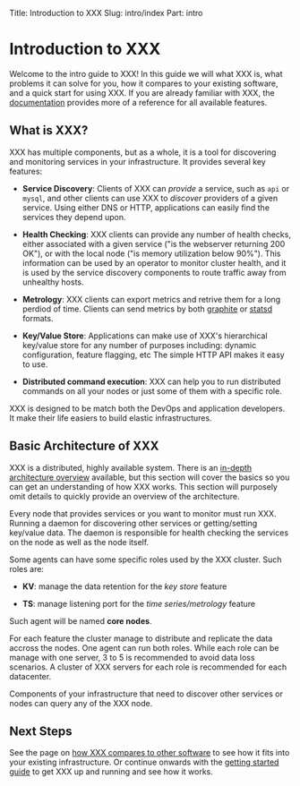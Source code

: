 Title: Introduction to XXX
Slug: intro/index
Part: intro

# Introduction to XXX

Welcome to the intro guide to XXX! In this guide we will what XXX is, what problems it can solve for you, how it compares to your existing software, and a quick start for using XXX. If you are already familiar with XXX, the [documentation](/docs/index.html) provides more of a reference for all available features.

## What is XXX?

XXX has multiple components, but as a whole, it is a tool for discovering
and monitoring services in your infrastructure. It provides several
key features:

* **Service Discovery**: Clients of XXX can _provide_ a service, such as
  `api` or `mysql`, and other clients can use XXX to _discover_ providers
  of a given service. Using either DNS or HTTP, applications can easily find
  the services they depend upon.

* **Health Checking**: XXX clients can provide any number of health checks,
  either associated with a given service ("is the webserver returning 200 OK"), or
  with the local node ("is memory utilization below 90%"). This information can be
  used by an operator to monitor cluster health, and it is used by the service
  discovery components to route traffic away from unhealthy hosts.

* **Metrology**: XXX clients can export metrics and retrive them for a long perdiod of time. 
  Clients can send metrics by both [graphite](https://github.com/graphite-project) or [statsd](https://github.com/etsy/statsd) formats.


* **Key/Value Store**: Applications can make use of XXX's hierarchical key/value
  store for any number of purposes including: dynamic configuration, feature flagging, etc
  The simple HTTP API makes it easy to use.

* **Distributed command execution**: XXX can help you to run distributed commands on all your nodes or just some of them with a specific role.

XXX is designed to be match both the DevOps and application developers. It make their life easiers to build elastic infrastructures.

## Basic Architecture of XXX

XXX is a distributed, highly available system. There is an
[in-depth architecture overview](/docs/internals/architecture.html) available,
but this section will cover the basics so you can get an understanding
of how XXX works. This section will purposely omit details to quickly
provide an overview of the architecture.

Every node that provides services or you want to monitor must run XXX. Running a daemon for discovering other services or getting/setting key/value data. The daemon is responsible for health checking the services on the node as well as the node itself.

Some agents can have some specific roles used by the XXX cluster. Such roles are:

* **KV**: manage the data retention for the _key store_ feature

* **TS**: manage listening port for the _time series/metrology_ feature

Such agent will be named **core nodes**.

For each feature the cluster manage to distribute and replicate the data accross the nodes. One agent can run both roles. 
While each role can be manage with one server, 3 to 5 is recommended to avoid
data loss scenarios. A cluster of XXX servers for each role is recommended for each
datacenter.

Components of your infrastructure that need to discover other services
or nodes can query any of the XXX node.

## Next Steps

See the page on [how XXX compares to other software](/intro/vs/index.html)
to see how it fits into your existing infrastructure. Or continue onwards with
the [getting started guide](/intro/getting-started/install.html) to get
XXX up and running and see how it works.
